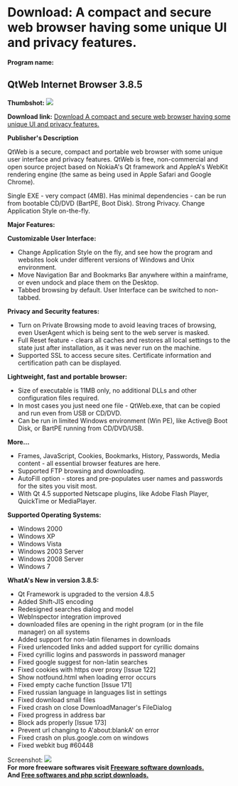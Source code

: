 # Download: A compact and secure web browser having some unique UI and privacy features.

**Program name:**

## QtWeb Internet Browser 3.8.5

  
**Thumbshot:** ![](http://www.freewarefiles.com/screenshot/qtwebinetbrwsr_md.jpg)   
  
**Download link:** [Download A compact and secure web browser having some unique UI and privacy features.](http://freesoftwares.boysofts.com/QtWeb_program_46372.html)  
  


**Publisher's Description**  
  


QtWeb is a secure, compact and portable web browser with some unique user interface and privacy features. QtWeb is free, non-commercial and open source project based on NokiaA's Qt framework and AppleA's WebKit rendering engine (the same as being used in Apple Safari and Google Chrome). 

Single EXE - very compact (4MB). Has minimal dependencies - can be run from bootable CD/DVD (BartPE, Boot Disk). Strong Privacy. Change Application Style on-the-fly.

**Major Features:**

**Customizable User Interface:**

  * Change Application Style on the fly, and see how the program and websites look under different versions of Windows and Unix environment. 
  * Move Navigation Bar and Bookmarks Bar anywhere within a mainframe, or even undock and place them on the Desktop. 
  * Tabbed browsing by default. User Interface can be switched to non-tabbed. 

**Privacy and Security features:**

  * Turn on Private Browsing mode to avoid leaving traces of browsing, even UserAgent which is being sent to the web server is masked. 
  * Full Reset feature - clears all caches and restores all local settings to the state just after installation, as it was never run on the machine. 
  * Supported SSL to access secure sites. Certificate information and certification path can be displayed. 

**Lightweight, fast and portable browser:**

  * Size of executable is 11MB only, no additional DLLs and other configuration files required. 
  * In most cases you just need one file - QtWeb.exe, that can be copied and run even from USB or CD/DVD. 
  * Can be run in limited Windows environment (Win PE), like Active@ Boot Disk, or BartPE running from CD/DVD/USB. 

**More...**

  * Frames, JavaScript, Cookies, Bookmarks, History, Passwords, Media content - all essential browser features are here. 
  * Supported FTP browsing and downloading. 
  * AutoFill option - stores and pre-populates user names and passwords for the sites you visit most. 
  * With Qt 4.5 supported Netscape plugins, like Adobe Flash Player, QuickTime or MediaPlayer. 

**Supported Operating Systems:**

  * Windows 2000 
  * Windows XP 
  * Windows Vista 
  * Windows 2003 Server 
  * Windows 2008 Server 
  * Windows 7 

**WhatA's New in version 3.8.5:**

  * Qt Framework is upgraded to the version 4.8.5 
  * Added Shift-JIS encoding 
  * Redesigned searches dialog and model 
  * WebInspector integration improved 
  * downloaded files are opening in the right program (or in the file manager) on all systems 
  * Added support for non-latin filenames in downloads 
  * Fixed urlencoded links and added support for cyrillic domains 
  * Fixed cyrillic logins and passwords in password manager 
  * Fixed google suggest for non-latin searches 
  * Fixed cookies with https over proxy [Issue 122] 
  * Show notfound.html when loading error occurs 
  * Fixed empty cache function [Issue 171] 
  * Fixed russian language in languages list in settings 
  * Fixed download small files 
  * Fixed crash on close DownloadManager's FileDialog 
  * Fixed progress in address bar 
  * Block ads properly [Issue 173] 
  * Prevent url changing to A'about:blankA' on error 
  * Fixed crash on plus.google.com on windows 
  * Fixed webkit bug #60448 

  
  
Screenshot: ![](http://www.freewarefiles.com/screenshot/qtwebinetbrwsr.jpg)   
**For more freeware softwares visit [Freeware software downloads.](http://freesoftwares.boysofts.com/)**   
**And [Free softwares and php script downloads.](http://www.boysofts.com/)**
